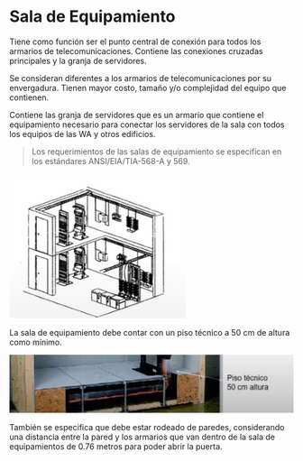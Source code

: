 # Sala de Equipamiento

Tiene como función ser el punto central de conexión para todos los armarios de telecomunicaciones. Contiene las conexiones cruzadas principales y la granja de servidores.

Se consideran diferentes a los armarios de telecomunicaciones por su envergadura. Tienen mayor costo, tamaño y/o complejidad del equipo que
contienen.

Contiene las granja de servidores que es un armario que contiene el
equipamiento necesario para conectar los servidores de la sala con todos los
equipos de las WA y otros edificios.

> Los requerimientos de las salas de equipamiento se especifican en los estándares ANSI/EIA/TIA-568-A y 569.

![sala_equipamiento](../../assets/images/sala_equipamiento.png)

La sala de equipamiento debe contar con un piso técnico a 50 cm de altura como mínimo.

![distancia_sala_equip](../../assets/images/distancia_sala_equip.png)

También se especifica que debe estar rodeado de paredes, considerando una distancia entre la pared y los armarios que van dentro de la sala de equipamientos de 0.76 metros para poder abrir la puerta.

